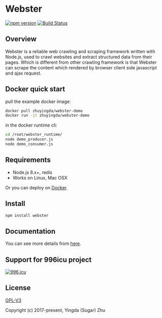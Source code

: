 # Webster
[![npm version](https://badge.fury.io/js/webster.svg)](https://www.npmjs.com/package/webster)
[![Build Status](https://travis-ci.org/zhuyingda/webster.svg?branch=master)](https://travis-ci.org/zhuyingda/webster)

## Overview
Webster is a reliable web crawling and scraping framework written with Node.js, used to crawl websites and extract structured data from their pages. Which is different from other crawling framework is that Webster can scrape the content which rendered by browser client side javascript and ajax request.

## Docker quick start
pull the example docker image:
```bash
docker pull zhuyingda/webster-demo
docker run -it zhuyingda/webster-demo
```

in the docker runtime cli:
```bash
cd /root/webster_runtime/
node demo_producer.js
node demo_consumer.js
```

## Requirements
- Node.js 8.x+, redis
- Works on Linux, Mac OSX

Or you can deploy on [Docker](https://hub.docker.com/r/zhuyingda/webster-runtime/).

## Install
```bash
npm install webster
```

## Documentation
You can see more details from [here](http://webster.zhuyingda.com/).

## Support for 996icu project
[![996.icu](https://img.shields.io/badge/link-996.icu-red.svg)](https://996.icu)

## License

[GPL-V3](http://www.gnu.org/licenses/)

Copyright (c) 2017-present, Yingda (Sugar) Zhu
